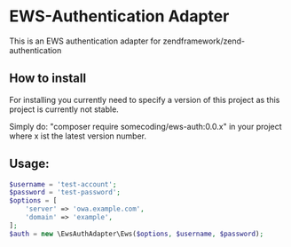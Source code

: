 
# EWS-Authentication Adapter

This is an EWS authentication adapter for zendframework/zend-authentication 

## How to install

For installing you currently need to specify a version of this project as this project is currently not stable.

Simply do: "composer require somecoding/ews-auth:0.0.x" in your project where x ist the latest version number.

## Usage:

```php
$username = 'test-account';
$password = 'test-password';
$options = [
    'server' => 'owa.example.com',
    'domain' => 'example',
];
$auth = new \EwsAuthAdapter\Ews($options, $username, $password);
```
